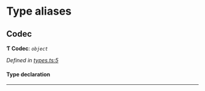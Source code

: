 

# Type aliases

<a id="codec"></a>

##  Codec

**Ƭ Codec**: *`object`*

*Defined in [types.ts:5](https://github.com/polkadot-js/common/blob/016a7b8/packages/trie-codec/src/types.ts#L5)*

#### Type declaration

___

